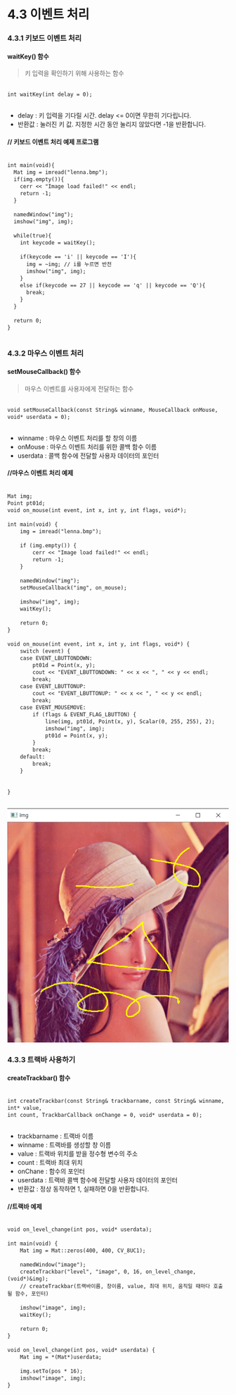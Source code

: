 4.3 이벤트 처리
================================
### 4.3.1 키보드 이벤트 처리
#### waitKey() 함수
> 키 입력을 확인하기 위해 사용하는 함수
<pre>
<code>
int waitKey(int delay = 0);
</code>
</pre>
* delay : 키 입력을 기다릴 시간. delay <= 0이면 무한히 기다립니다.
* 반환값 : 눌러진 키 값. 지정한 시간 동안 눌리지 않았다면 -1을 반환합니다.

#### // 키보드 이벤트 처리 예제 프로그램
<pre>
<code>
int main(void){
  Mat img = imread("lenna.bmp");
  if(img.empty()){
    cerr << "Image load failed!" << endl;
    return -1;
  }

  namedWindow("img");
  imshow("img", img);

  while(true){
    int keycode = waitKey();

    if(keycode == 'i' || keycode == 'I'){
      img = ~img; // i를 누르면 반전
      imshow("img", img);
    }
    else if(keycode == 27 || keycode == 'q' || keycode == 'Q'){
      break;
    }
  }

  return 0;
}
</code>
</pre>
### 4.3.2 마우스 이벤트 처리
#### setMouseCallback() 함수
> 마우스 이벤트를 사용자에게 전달하는 함수
<pre>
<code>
void setMouseCallback(const String& winname, MouseCallback onMouse, void* userdata = 0);
</code>
</pre>
* winname : 마우스 이벤트 처리를 할 창의 이름
* onMouse : 마우스 이벤트 처리를 위한 콜백 함수 이름
* userdata : 콜백 함수에 전달할 사용자 데이터의 포인터

#### //마우스 이벤트 처리 예제
<pre>
<code>
Mat img;
Point pt01d;
void on_mouse(int event, int x, int y, int flags, void*);

int main(void) {
	img = imread("lenna.bmp");

	if (img.empty()) {
		cerr << "Image load failed!" << endl;
		return -1;
	}

	namedWindow("img");
	setMouseCallback("img", on_mouse);

	imshow("img", img);
	waitKey();

	return 0;
}

void on_mouse(int event, int x, int y, int flags, void*) {
	switch (event) {
	case EVENT_LBUTTONDOWN:
		pt01d = Point(x, y);
		cout << "EVENT_LBUTTONDOWN: " << x << ", " << y << endl;
		break;
	case EVENT_LBUTTONUP:
		cout << "EVENT_LBUTTONUP: " << x << ", " << y << endl;
		break;
	case EVENT_MOUSEMOVE:
		if (flags & EVENT_FLAG_LBUTTON) {
			line(img, pt01d, Point(x, y), Scalar(0, 255, 255), 2);
			imshow("img", img);
			pt01d = Point(x, y);
		}
		break;
	default:
		break;
	}


}
</code>
</pre>
![Alt text](https://github.com/kvmii/opencv/blob/main/mouse.png?raw=true)

### 4.3.3 트랙바 사용하기
#### createTrackbar() 함수
<pre>
<code>
int createTrackbar(const String& trackbarname, const String& winname, int* value,
int count, TrackbarCallback onChange = 0, void* userdata = 0);
</code>
</pre>
* trackbarname : 트랙바 이름
* winname : 트랙바를 생성할 창 이름
* value : 트랙바 위치를 받을 정수형 변수의 주소
* count : 트랙바 최대 위치
* onChane : 함수의 포인터
* userdata : 트랙바 콜백 함수에 전달할 사용자 데이터의 포인터
* 반환값 : 정상 동작하면 1, 실패하면 0을 반환합니다.

#### //트랙바 예제
<pre>
<code>
void on_level_change(int pos, void* userdata);

int main(void) {
	Mat img = Mat::zeros(400, 400, CV_8UC1);

	namedWindow("image");
	createTrackbar("level", "image", 0, 16, on_level_change, (void*)&img);
	// createTrackbar(트랙바이름, 창이름, value, 최대 위치, 움직일 때마다 호출 될 함수, 포인터)

	imshow("image", img);
	waitKey();

	return 0;
}

void on_level_change(int pos, void* userdata) {
	Mat img = *(Mat*)userdata;

	img.setTo(pos * 16);
	imshow("image", img);
}
</code>
</pre>
